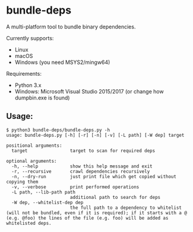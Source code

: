 # bundle-deps

A multi-platform tool to bundle binary dependencies.

Currently supports:
 - Linux
 - macOS
 - Windows (you need MSYS2/mingw64)

Requirements:
 - Python 3.x
 - Windows: Microsoft Visual Studio 2015/2017 (or change how dumpbin.exe is found)

## Usage:

```text
$ python3 bundle-deps/bundle-deps.py -h
usage: bundle-deps.py [-h] [-r] [-n] [-v] [-L path] [-W dep] target

positional arguments:
  target                target to scan for required deps

optional arguments:
  -h, --help            show this help message and exit
  -r, --recursive       crawl dependencies recursively
  -n, --dry-run         just print file which get copied without copying them
  -v, --verbose         print performed operations
  -L path, --lib-path path
                        additional path to search for deps
  -W dep, --whitelist-dep dep
                        the full path to a dependency to whitelist (will not be bundled, even if it is required); if it starts with a @ (e.g. @foo) the lines of the file (e.g. foo) will be added as whitelisted deps.
```

